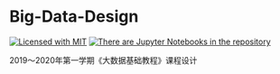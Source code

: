 # Big-Data-Design

[![Licensed with MIT](https://img.shields.io/github/license/Dragon1573/Big-Data-Design?color=blue&style=for-the-badge)](https://github.com/Dragon1573/Big-Data-Design/blob/master/LICENSE)
[![There are Jupyter Notebooks in the repository](https://img.shields.io/badge/Jupyter%20Notebook-Support-blue?style=for-the-badge&logo=Jupyter)](https://nbviewer.jupyter.org/github/Dragon1573/Big-Data-Design/blob/master/code/Analysis.ipynb)

2019～2020年第一学期《大数据基础教程》课程设计
